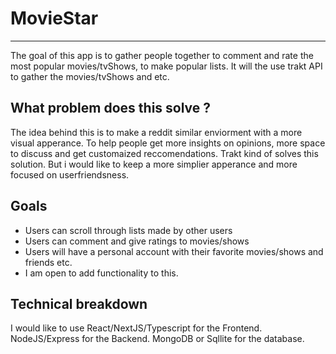 # MovieStar
---
The goal of this app is to gather people together to comment and rate the most popular movies/tvShows, to make popular lists. It will the use trakt API to gather the movies/tvShows and etc.

## What problem does this solve ? 

The idea behind this is to make a reddit similar enviorment with a more visual apperance. To help people get more insights on opinions, more space to discuss and get customaized reccomendations. Trakt kind of solves this solution. But i would like to keep a more simplier apperance and more focused on userfriendsness.

## Goals
- Users can scroll through lists made by other users 
- Users can comment and give ratings to movies/shows
- Users will have a personal account with their favorite movies/shows and friends etc.
- I am open to add functionality to this.

## Technical breakdown
I would like to use React/NextJS/Typescript for the Frontend. 
NodeJS/Express for the Backend.
MongoDB or Sqllite for the database.




